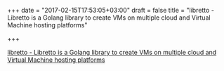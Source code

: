 +++
date = "2017-02-15T17:53:05+03:00"
draft = false
title = "libretto - Libretto is a Golang library to create VMs on multiple cloud and Virtual Machine hosting platforms"

+++

<p><a href="https://github.com/apcera/libretto">libretto - Libretto is a Golang library to create VMs on multiple cloud and Virtual Machine hosting platforms</a></p>
